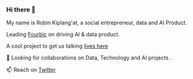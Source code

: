 ### Hi there 👋

My name is Robin Kiplang'at, a social entrepreneur, data and AI Product.  


<!--
**robinkiplangat/RobinKiplangat/** is a ✨ _special_ ✨ repository because its `README.md` (this file) appears on your GitHub profile. -->
Leading [Fourbic](https://github.com/fourbic) on driving AI & data product.

A cool project to get us talking [lives here](https://www.ch3ruiyotai.space/) 

🤔 Looking for collaborations on Data, Technology and AI projects .   


 📫 Reach on [Twitter](https://x.com/RobinKiplangat)
 
<!--[black_white_Robin](https://user-images.githubusercontent.com/5486449/110309607-9e633300-8012-11eb-9cbb-75d5a4370662.jpg) -->


